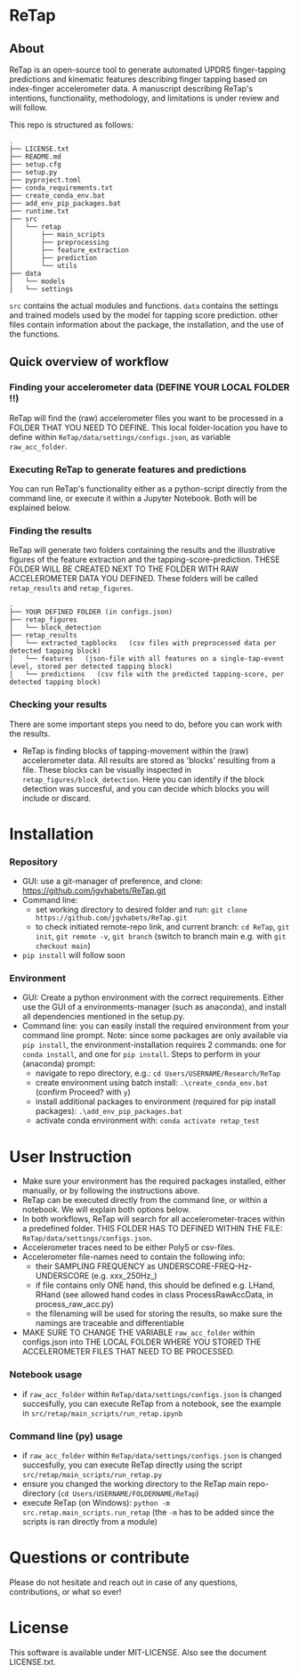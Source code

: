 # ReTap

## About
ReTap is an open-source tool to generate automated UPDRS finger-tapping predictions and kinematic features describing finger tapping based on index-finger accelerometer data.
A manuscript describing ReTap's intentions, functionality, methodology, and limitations is under review and will follow.

This repo is structured as follows:
```
.
├── LICENSE.txt
├── README.md
├── setup.cfg
├── setup.py
├── pyproject.toml
├── conda_requirements.txt
├── create_conda_env.bat
├── add_env_pip_packages.bat
├── runtime.txt
├── src
│   └── retap
│       ├── main_scripts
│       ├── preprocessing
│       ├── feature_extraction
│       ├── prediction
│       └── utils
├── data
│   └── models
│   └── settings
```

`src` contains the actual modules and functions.
`data` contains the settings and trained models used by the model for tapping score prediction.
other files contain information about the package, the installation, and the use of the functions.


## Quick overview of workflow

### Finding your accelerometer data (DEFINE YOUR LOCAL FOLDER !!)
ReTap will find the (raw) accelerometer files you want to be processed in a FOLDER THAT YOU NEED TO DEFINE. This local folder-location you have to define within `ReTap/data/settings/configs.json`, as variable `raw_acc_folder`.

### Executing ReTap to generate features and predictions
You can run ReTap's functionality either as a python-script directly from the command line, or execute it within a Jupyter Notebook. Both will be explained below.

### Finding the results
ReTap will generate two folders containing the results and the illustrative figures of the feature extraction and the tapping-score-prediction. THESE FOLDER WILL BE CREATED NEXT TO THE FOLDER WITH RAW ACCELEROMETER DATA YOU DEFINED. These folders will be called `retap_results` and `retap_figures`.
```
.
├── YOUR DEFINED FOLDER (in configs.json)
├── retap_figures
│   └── block_detection
├── retap_results
│   └── extracted_tapblocks   (csv files with preprocessed data per detected tapping block)
│   └── features   (json-file with all features on a single-tap-event level, stored per detected tapping block)
│   └── predictions   (csv file with the predicted tapping-score, per detected tapping block)
```

### Checking your results
There are some important steps you need to do, before you can work with the results.

- ReTap is finding blocks of tapping-movement within the (raw) accelerometer data. All results are stored as 'blocks' resulting from a file. These blocks can be visually inspected in `retap_figures/block_detection`. Here you can identify if the block detection was succesful, and you can decide which blocks you will include or discard.


# Installation

### Repository
- GUI: use a git-manager of preference, and clone: https://github.com/jgvhabets/ReTap.git
- Command line:
    - set working directory to desired folder and run: `git clone https://github.com/jgvhabets/ReTap.git`
    - to check initiated remote-repo link, and current branch: `cd ReTap`, `git init`, `git remote -v`, `git branch` (switch to branch main e.g. with `git checkout main`)
- `pip install` will follow soon

### Environment
- GUI: Create a python environment with the correct requirements. Either use the GUI of a environments-manager (such as anaconda), and install all dependencies mentioned in the setup.py.
- Command line: you can easily install the required environment from your command line prompt. Note: since some packages are only available via `pip install`, the environment-installation requires 2 commands: one for `conda install`, and one for `pip install`. 
Steps to perform in your (anaconda) prompt:
    - navigate to repo directory, e.g.: `cd Users/USERNAME/Research/ReTap`
    - create environment using batch install: `.\create_conda_env.bat` (confirm Proceed? with `y`)
    - install additional packages to environment (required for pip install packages): `.\add_env_pip_packages.bat`
    - activate conda environment with: `conda activate retap_test`


# User Instruction
- Make sure your environment has the required packages installed, either manually, or by following the instructions above.
- ReTap can be executed directly from the command line, or within a notebook. We will explain both options below.
- In both workflows, ReTap will search for all accelerometer-traces within a predefined folder. THIS FOLDER HAS TO DEFINED WITHIN THE FILE: `ReTap/data/settings/configs.json`.
- Accelerometer traces need to be either Poly5 or csv-files.
- Accelerometer file-names need to contain the following info:
    - their SAMPLING FREQUENCY as UNDERSCORE-FREQ-Hz-UNDERSCORE (e.g. xxx_250Hz_)
    - if file contains only ONE hand, this should be defined e.g. LHand, RHand (see allowed hand codes in class ProcessRawAccData, in process_raw_acc.py)
    - the filenaming will be used for storing the results, so make sure the namings are traceable and differentiable
- MAKE SURE TO CHANGE THE VARIABLE `raw_acc_folder` within configs.json into THE LOCAL FOLDER WHERE YOU STORED THE ACCELEROMETER FILES THAT NEED TO BE PROCESSED.

### Notebook usage
- if `raw_acc_folder` within `ReTap/data/settings/configs.json` is changed succesfully, you can execute ReTap from a notebook, see the example in `src/retap/main_scripts/run_retap.ipynb`

### Command line (py) usage
- if `raw_acc_folder` within `ReTap/data/settings/configs.json` is changed succesfully, you can execute ReTap directly using the script `src/retap/main_scripts/run_retap.py`
- ensure you changed the working directory to the ReTap main repo-directory (`cd Users/USERNAME/FOLDERNAME/ReTap`)
- execute ReTap (on Windows): `python -m src.retap.main_scripts.run_retap` (the `-m` has to be added since the scripts is ran directly from a module) 


# Questions or contribute
Please do not hesitate and reach out in case of any questions, contributions, or what so ever!


# License
This software is available under MIT-LICENSE. Also see the document LICENSE.txt.
